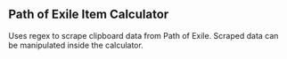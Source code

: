 ## Path of Exile Item Calculator
Uses regex to scrape clipboard data from Path of Exile. Scraped data can be manipulated inside the calculator.

